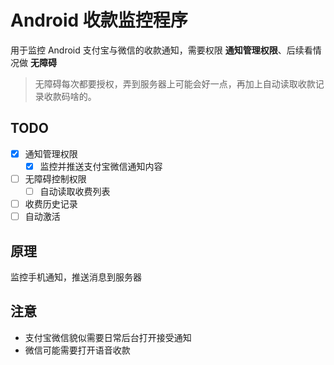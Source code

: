 # Android 收款监控程序

用于监控 Android 支付宝与微信的收款通知，需要权限 **通知管理权限**、后续看情况做 **无障碍**

> 无障碍每次都要授权，弄到服务器上可能会好一点，再加上自动读取收款记录收款码啥的。

## TODO

- [x] 通知管理权限 
    - [x] 监控并推送支付宝微信通知内容
- [ ] 无障碍控制权限
    - [ ] 自动读取收费列表
- [ ] 收费历史记录
- [ ] 自动激活 

## 原理

监控手机通知，推送消息到服务器

## 注意

- 支付宝微信貌似需要日常后台打开接受通知
- 微信可能需要打开语音收款
